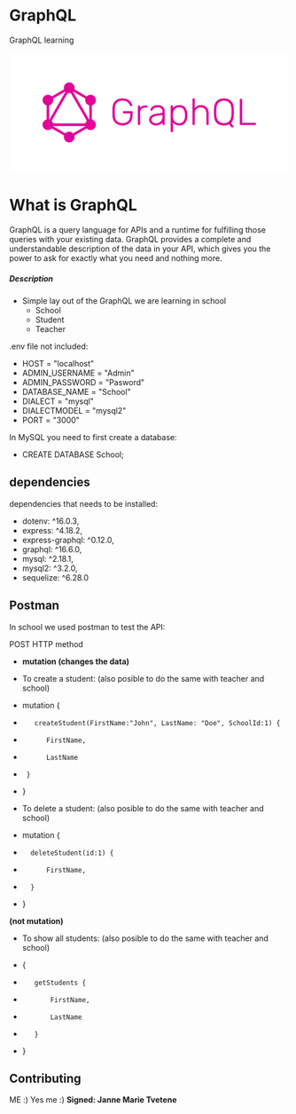 # GraphQL
GraphQL learning

![GraphQL](GraphQL.png)

# What is GraphQL

GraphQL is a query language for APIs and a runtime for fulfilling those queries with your existing data. 
GraphQL provides a complete and understandable description of the data in your API, which gives you the power to ask for exactly what you need and nothing more. 

##### Description

* Simple lay out of the GraphQL we are learning in school
    - School
    - Student
    - Teacher

.env file not included:

- HOST = "localhost"
- ADMIN_USERNAME = "Admin"
- ADMIN_PASSWORD = "Pasword"
- DATABASE_NAME = "School"
- DIALECT = "mysql"
- DIALECTMODEL = "mysql2"
- PORT = "3000"

In MySQL you need to first create a database:

- CREATE DATABASE School;

## dependencies

dependencies that needs to be installed:

-   dotenv: ^16.0.3,
-   express: ^4.18.2,
-   express-graphql: ^0.12.0,
-   graphql: ^16.6.0,
-   mysql: ^2.18.1,
-   mysql2: ^3.2.0,
-   sequelize: ^6.28.0

## Postman

In school we used postman to test the API:

POST HTTP method 
* __mutation (changes the data)__


* To create a student: (also posible to do the same with teacher and school) 
-    mutation {
-        createStudent(FirstName:"John", LastName: "Doe", SchoolId:1) {
-           FirstName,
-           LastName
-      }
-   }


* To delete a student: (also posible to do the same with teacher and school) 
-   mutation {
-       deleteStudent(id:1) {
-           FirstName,
-       }
-   }


__(not mutation)__
* To show all students: (also posible to do the same with teacher and school) 
-    {
-        getStudents {
-            FirstName,
-            LastName
-        }
-    }



## Contributing
ME :) Yes me :)
**Signed: Janne Marie Tvetene**
